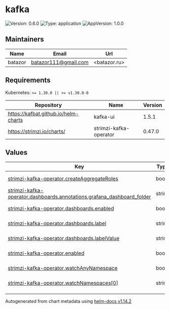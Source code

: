 # kafka

![Version: 0.6.0](https://img.shields.io/badge/Version-0.6.0-informational?style=flat-square) ![Type: application](https://img.shields.io/badge/Type-application-informational?style=flat-square) ![AppVersion: 1.0.0](https://img.shields.io/badge/AppVersion-1.0.0-informational?style=flat-square)

## Maintainers

| Name | Email | Url |
| ---- | ------ | --- |
| batazor | <batazor111@gmail.com> | <batazor.ru> |

## Requirements

Kubernetes: `>= 1.30.0 || >= v1.30.0-0`

| Repository | Name | Version |
|------------|------|---------|
| https://kafbat.github.io/helm-charts | kafka-ui | 1.5.1 |
| https://strimzi.io/charts/ | strimzi-kafka-operator | 0.47.0 |

## Values

<table height="400px" >
	<thead>
		<th>Key</th>
		<th>Type</th>
		<th>Default</th>
		<th>Description</th>
	</thead>
	<tbody>
		<tr>
			<td id="strimzi-kafka-operator--createAggregateRoles"><a href="./values.yaml#L15">strimzi-kafka-operator.createAggregateRoles</a></td>
			<td>
bool
</td>
			<td>
				<div style="max-width: 300px;">
<pre lang="json">
true
</pre>
</div>
			</td>
			<td></td>
		</tr>
		<tr>
			<td id="strimzi-kafka-operator--dashboards--annotations--grafana_dashboard_folder"><a href="./values.yaml#L22">strimzi-kafka-operator.dashboards.annotations.grafana_dashboard_folder</a></td>
			<td>
string
</td>
			<td>
				<div style="max-width: 300px;">
<pre lang="json">
"Kafka"
</pre>
</div>
			</td>
			<td></td>
		</tr>
		<tr>
			<td id="strimzi-kafka-operator--dashboards--enabled"><a href="./values.yaml#L18">strimzi-kafka-operator.dashboards.enabled</a></td>
			<td>
bool
</td>
			<td>
				<div style="max-width: 300px;">
<pre lang="json">
true
</pre>
</div>
			</td>
			<td></td>
		</tr>
		<tr>
			<td id="strimzi-kafka-operator--dashboards--label"><a href="./values.yaml#L19">strimzi-kafka-operator.dashboards.label</a></td>
			<td>
string
</td>
			<td>
				<div style="max-width: 300px;">
<pre lang="json">
"grafana_dashboard"
</pre>
</div>
			</td>
			<td></td>
		</tr>
		<tr>
			<td id="strimzi-kafka-operator--dashboards--labelValue"><a href="./values.yaml#L20">strimzi-kafka-operator.dashboards.labelValue</a></td>
			<td>
string
</td>
			<td>
				<div style="max-width: 300px;">
<pre lang="json">
"true"
</pre>
</div>
			</td>
			<td></td>
		</tr>
		<tr>
			<td id="strimzi-kafka-operator--enabled"><a href="./values.yaml#L6">strimzi-kafka-operator.enabled</a></td>
			<td>
bool
</td>
			<td>
				<div style="max-width: 300px;">
<pre lang="json">
true
</pre>
</div>
			</td>
			<td></td>
		</tr>
		<tr>
			<td id="strimzi-kafka-operator--watchAnyNamespace"><a href="./values.yaml#L13">strimzi-kafka-operator.watchAnyNamespace</a></td>
			<td>
bool
</td>
			<td>
				<div style="max-width: 300px;">
<pre lang="json">
true
</pre>
</div>
			</td>
			<td></td>
		</tr>
		<tr>
			<td id="strimzi-kafka-operator--watchNamespaces[0]"><a href="./values.yaml#L11">strimzi-kafka-operator.watchNamespaces[0]</a></td>
			<td>
string
</td>
			<td>
				<div style="max-width: 300px;">
<pre lang="json">
"shortlink"
</pre>
</div>
			</td>
			<td></td>
		</tr>
		<tr>
			<td id="strimzi-kafka-operator--watchNamespaces[1]"><a href="./values.yaml#L12">strimzi-kafka-operator.watchNamespaces[1]</a></td>
			<td>
string
</td>
			<td>
				<div style="max-width: 300px;">
<pre lang="json">
"kafka"
</pre>
</div>
			</td>
			<td></td>
		</tr>
	</tbody>
</table>

----------------------------------------------
Autogenerated from chart metadata using [helm-docs v1.14.2](https://github.com/norwoodj/helm-docs/releases/v1.14.2)